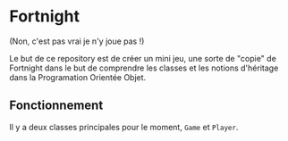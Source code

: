 # Fortnight

(Non, c'est pas vrai je n'y joue pas !)

Le but de ce repository est de créer un mini jeu, une sorte de "copie" de Fortnight
dans le but de comprendre les classes et les notions d'héritage dans la Programation 
Orientée Objet.

## Fonctionnement

Il y a deux classes principales pour le moment, `Game` et `Player`.
